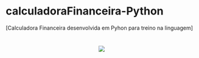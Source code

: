 # calculadoraFinanceira-Python
[Calculadora Financeira desenvolvida em Pyhon para treino na linguagem]
<h1 align = "center"> <img src = "https://github.com/xrdaniel/calculadoraFinanceira-Python/assets/125705404/18a37e90-7bf7-4fad-87ec-54f3ed20f957" /><h1/>

